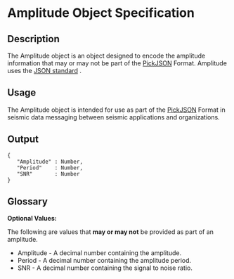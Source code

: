 # Amplitude Object Specification

## Description

The Amplitude object is an object designed to encode the amplitude information that may or may not be part of the [PickJSON](PickJSON.md) Format.  Amplitude uses the [JSON standard](http://www.json.org) .

## Usage
The Amplitude object is intended for use as part of the [PickJSON](PickJSON.md) Format in seismic data messaging between seismic applications and organizations.

## Output
    {
       "Amplitude" : Number,
       "Period"    : Number,
       "SNR"       : Number
    }

## Glossary

**Optional Values:**

The following are values that **may or may not** be provided as part of an amplitude.

* Amplitude - A decimal number containing the amplitude.
* Period - A decimal number containing the amplitude period.
* SNR - A decimal number containing the signal to noise ratio.
